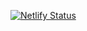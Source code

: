 

[![Netlify Status](https://api.netlify.com/api/v1/badges/fb10d88c-c698-447e-8a36-5b09a2713536/deploy-status)](https://app.netlify.com/sites/marvel-project-giphy/deploys)
